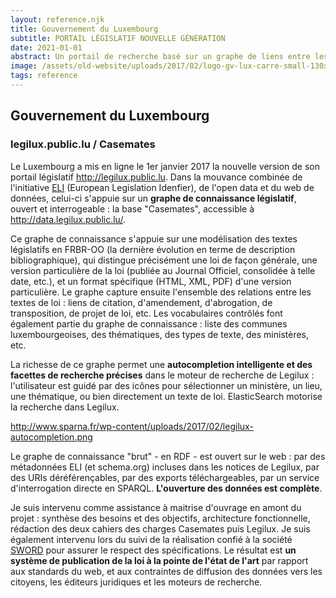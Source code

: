 ```yaml
---
layout: reference.njk
title: Gouvernement du Luxembourg
subtitle: PORTAIL LÉGISLATIF NOUVELLE GÉNÉRATION
date: 2021-01-01
abstract: Un portail de recherche basé sur un graphe de liens entre les lois et sur des vocabulaires contrôlés mis en musique par Virtuoso et ElasticSearch. Un bel exemple de réalisation dans le contexte de ELI (European Legislation Identifier).
image: /assets/old-website/uploads/2017/02/logo-gv-lux-carre-small-130x130.jpg
tags: reference
---
```


## Gouvernement du Luxembourg

### legilux.public.lu / Casemates

Le Luxembourg a mis en ligne le 1er janvier 2017 la nouvelle version de son portail législatif http://legilux.public.lu. Dans la mouvance combinée de l'initiative [ELI](http://blog.sparna.fr/2015/05/31/eli-european-legislation-identifier-web-de-donnees-legislatif-europeen/) (European Legislation Idenfier), de l'open data et du web de données, celui-ci s'appuie sur un **graphe de connaissance législatif**, ouvert et interrogeable : la base "Casemates", accessible à http://data.legilux.public.lu/.

Ce graphe de connaissance s'appuie sur une modélisation des textes législatifs en FRBR-OO (la dernière évolution en terme de description bibliographique), qui distingue précisément une loi de façon générale, une version particulière de la loi (publiée au Journal Officiel, consolidée à telle date, etc.), et un format spécifique (HTML, XML, PDF) d'une version particulière. Le graphe capture ensuite l'ensemble des relations entre les textes de loi : liens de citation, d'amendement, d'abrogation, de transposition, de projet de loi, etc. Les vocabulaires contrôlés font également partie du graphe de connaissance : liste des communes luxembourgeoises, des thématiques, des types de texte, des ministères, etc.

La richesse de ce graphe permet une **autocompletion intelligente et des facettes de recherche précises** dans le moteur de recherche de Legilux : l'utilisateur est guidé par des icônes pour sélectionner un ministère, un lieu, une thématique, ou bien directement un texte de loi. ElasticSearch motorise la recherche dans Legilux.

http://www.sparna.fr/wp-content/uploads/2017/02/legilux-autocompletion.png


Le graphe de connaissance "brut" - en RDF - est ouvert sur le web : par des métadonnées ELI (et schema.org) incluses dans les notices de Legilux, par des URIs déréférençables, par des exports téléchargeables, par un service d'interrogation directe en SPARQL. **L'ouverture des données est complète**.

Je suis intervenu comme assistance à maitrise d'ouvrage en amont du projet : synthèse des besoins et des objectifs, architecture fonctionnelle, rédaction des deux cahiers des charges Casemates puis Legilux. Je suis également intervenu lors du suivi de la réalisation confié à la société [SWORD](http://www.sword-group.com/fr/) pour assurer le respect des spécifications. Le résultat est **un système de publication de la loi à la pointe de l'état de l'art** par rapport aux standards du web, et aux contraintes de diffusion des données vers les citoyens, les éditeurs juridiques et les moteurs de recherche.

